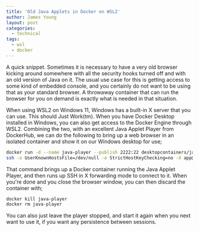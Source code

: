 ```yaml
---
title: 'Old Java Applets in Docker on WSL2'
author: James Young
layout: post
categories:
  - technical
tags:
  - wsl
  - docker
---
```


A quick snippet.  Sometimes it is necessary to have a very old browser kicking around somewhere with all the security hooks turned off and with an old version of Java on it.  The usual use case for this is getting access to some kind of embedded console, and you certainly do not want to be using that as your standard browser.  A throwaway container that can run the browser for you on demand is exactly what is needed in that situation.

When using WSL2 on Windows 11, Windows has a built-in X server that you can use.  This should Just Work(tm).  When you have Docker Desktop installed in Windows, you can also get access to the Docker Engine through WSL2.  Combining the two, with an excellent Java Applet Player from DockerHub, we can do the following to bring up a web browser in an isolated container and show it on our Windows desktop for use;

```bash
docker run -d --name java-player --publish 2222:22 desktopcontainers/java-applet-player
ssh -o UserKnownHostsFile=/dev/null -o StrictHostKeyChecking=no -X app@localhost -p 2222
```

That command brings up a Docker container running the Java Applet Player, and then runs up SSH in X forwarding mode to connect to it.  When you're done and you close the browser window, you can then discard the container with;

```bash
docker kill java-player
docker rm java-player
```

You can also just leave the player stopped, and start it again when you next want to use it, if you want any persistence between sessions.
